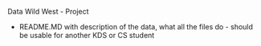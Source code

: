 Data Wild West - Project

- README.MD with description of the data, what all the files do - should be
usable for another KDS or CS student